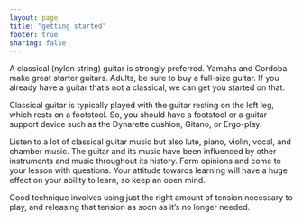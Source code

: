 ```yaml
---
layout: page
title: "getting started"
footer: true
sharing: false
---
```

A classical (nylon string) guitar is strongly preferred. Yamaha and Cordoba make great starter guitars. Adults, be sure to buy a full-size guitar. If you already have a guitar that’s not a classical, we can get you started on that.

Classical guitar is typically played with the guitar resting on the left leg, which rests on a footstool. So, you should have a footstool or a guitar support device such as the Dynarette cushion, Gitano, or Ergo-play.

Listen to a lot of classical guitar music but also lute, piano, violin, vocal, and chamber music. The guitar and its music have been influenced by other instruments and music throughout its history. Form opinions and come to your lesson with questions. Your attitude towards learning will have a huge effect on your ability to learn, so keep an open mind.

Good technique involves using just the right amount of tension necessary to play, and releasing that tension as soon as it’s no longer needed.